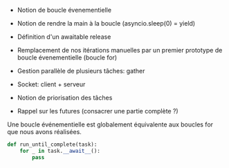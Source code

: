 * Notion de boucle évenementielle
* Notion de rendre la main à la boucle (asyncio.sleep(0) = yield)
* Définition d'un awaitable release

* Remplacement de nos itérations manuelles par un premier prototype de boucle évenementielle (boucle for)

* Gestion parallèle de plusieurs tâches: gather

* Socket: client + serveur

* Notion de priorisation des tâches
* Rappel sur les futures (consacrer une partie complète ?)

Une boucle événementielle est globalement équivalente aux boucles for que nous avons réalisées.

```python
def run_until_complete(task):
    for _ in task.__await__():
        pass
```
